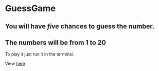 # GuessGame

## You will have ***five*** chances to guess the number. 
## The numbers will be from 1 to 20
To play it just run it in the terminal.

View [here](https://github.com/omkar878/GuessGame)
